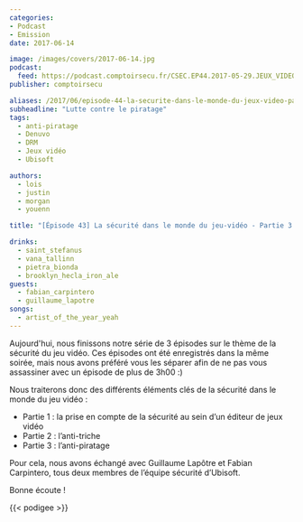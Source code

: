 ```yaml
---
categories:
- Podcast
- Emission
date: 2017-06-14

image: /images/covers/2017-06-14.jpg
podcast:
  feed: https://podcast.comptoirsecu.fr/CSEC.EP44.2017-05-29.JEUX_VIDEO-3.mp3
publisher: comptoirsecu

aliases: /2017/06/episode-44-la-securite-dans-le-monde-du-jeux-video-partie-33-lanti-piratage/
subheadline: "Lutte contre le piratage"
tags:
  - anti-piratage
  - Denuvo
  - DRM
  - Jeux vidéo
  - Ubisoft

authors:
  - lois
  - justin
  - morgan
  - youenn

title: "[Épisode 43] La sécurité dans le monde du jeu-vidéo - Partie 3 sur 3"

drinks:
  - saint_stefanus
  - vana_tallinn
  - pietra_bionda
  - brooklyn_hecla_iron_ale
guests:
  - fabian_carpintero
  - guillaume_lapotre
songs:
  - artist_of_the_year_yeah
---
```


Aujourd'hui, nous finissons notre série de 3 épisodes sur le thème de la sécurité du jeu vidéo. Ces épisodes ont été enregistrés dans la même soirée, mais nous avons préféré vous les séparer afin de ne pas vous assassiner avec un épisode de plus de 3h00 :)

Nous traiterons donc des différents éléments clés de la sécurité dans le monde du jeu vidéo :

- Partie 1 : la prise en compte de la sécurité au sein d’un éditeur de jeux vidéo
- Partie 2 : l’anti-triche
- Partie 3 : l’anti-piratage

Pour cela, nous avons échangé avec Guillaume Lapôtre et Fabian Carpintero, tous deux membres de l’équipe sécurité d’Ubisoft.

Bonne écoute !

{{< podigee >}}

